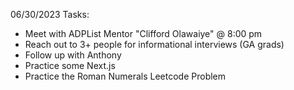 06/30/2023 Tasks:

- Meet with ADPList Mentor "Clifford Olawaiye" @ 8:00 pm
- Reach out to 3+ people for informational interviews (GA grads)
- Follow up with Anthony
- Practice some Next.js
- Practice the Roman Numerals Leetcode Problem
